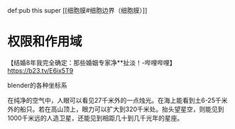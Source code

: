 def:pub this super [[细胞膜#细胞边界（细胞膜）]]


# 权限和作用域

【结婚8年我完全确定：那些婚姻专家净**扯淡！-哔哩哔哩】 https://b23.tv/E6ix5T9

blender的各种坐标系

在纯净的空气中，人眼可以看见27千米外的一点烛光。在海上能看到土6-25千米外的船只。若在高山顶上，眼力可以扩大到320千米处。抬头望星空，则能见到1000千米远的人造卫星，还能见到相距几十到几千光年的星座。
